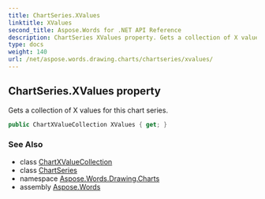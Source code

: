 ```yaml
---
title: ChartSeries.XValues
linktitle: XValues
second_title: Aspose.Words for .NET API Reference
description: ChartSeries XValues property. Gets a collection of X values for this chart series in C#.
type: docs
weight: 140
url: /net/aspose.words.drawing.charts/chartseries/xvalues/
---
```

## ChartSeries.XValues property

Gets a collection of X values for this chart series.

```csharp
public ChartXValueCollection XValues { get; }
```

### See Also

* class [ChartXValueCollection](../../chartxvaluecollection/)
* class [ChartSeries](../)
* namespace [Aspose.Words.Drawing.Charts](../../chartseries/)
* assembly [Aspose.Words](../../../)
